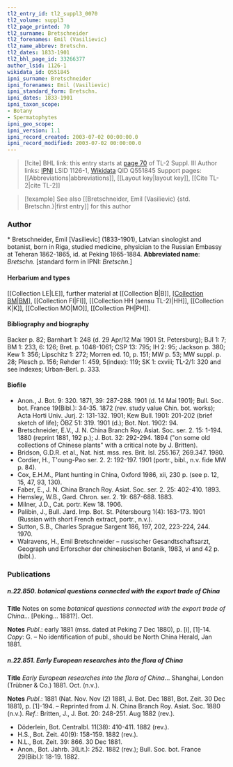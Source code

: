 ```yaml
---
tl2_entry_id: tl2_suppl3_0070
tl2_volume: suppl3
tl2_page_printed: 70
tl2_surname: Bretschneider
tl2_forenames: Emil (Vasilievic)
tl2_name_abbrev: Bretschn.
tl2_dates: 1833-1901
tl2_bhl_page_id: 33266377
author_lsid: 1126-1
wikidata_id: Q551845
ipni_surname: Bretschneider
ipni_forenames: Emil (Vasilievic)
ipni_standard_form: Bretschn.
ipni_dates: 1833-1901
ipni_taxon_scope: 
- Botany
- Spermatophytes
ipni_geo_scope: 
ipni_version: 1.1
ipni_record_created: 2003-07-02 00:00:00.0
ipni_record_modified: 2003-07-02 00:00:00.0
---
```


> [!cite] BHL link: this entry starts at [page 70](https://www.biodiversitylibrary.org/page/33266377) of TL-2 Suppl. III
> Author links: [IPNI](https://www.ipni.org/a/1126-1) LSID 1126-1, [Wikidata](https://www.wikidata.org/wiki/Q551845) QID Q551845
> Support pages: [[Abbreviations|abbreviations]], [[Layout key|layout key]], [[Cite TL-2|cite TL-2]]

> [!example] See also [[Bretschneider, Emil (Vasilievic) {std. Bretschn.}|first entry]] for this author

### Author

\* Bretschneider, Emil \[Vasilievic\] (1833-1901), Latvian sinologist and botanist, born in Riga, studied medicine, physician to the Russian Embassy at Teheran 1862-1865, id. at Peking 1865-1884. 
**Abbreviated name**: *Bretschn.* \[standard form in IPNI: *Bretschn.*\]

#### Herbarium and types

[[Collection LE|LE]], further material at [[Collection B|B]], [[Collection BM|BM]](228), [[Collection FI|FI]], [[Collection HH (sensu TL-2)|HH]], [[Collection K|K]], [[Collection MO|MO]], [[Collection PH|PH]].

#### Bibliography and biography

Backer p. 82; Barnhart 1: 248 (d. 29 Apr/12 Mai 1901 St. Petersburg); BJI 1: 7; BM 1: 233, 6: 126; Bret. p. 1048-1061; CSP 13: 795; IH 2: 95; Jackson p. 380; Kew 1: 356; Lipschitz 1: 272; Morren ed. 10, p. 151; MW p. 53; MW suppl. p. 28; Plesch p. 156; Rehder 1: 459, 5(index): 119; SK 1: cxviii; TL-2/1: 320 and see indexes; Urban-Berl. p. 333.

#### Biofile

- Anon., J. Bot. 9: 320. 1871, 39: 287-288. 1901 (d. 14 Mai 1901); Bull. Soc. bot. France 19(Bibl.): 34-35. 1872 (rev. study value Chin. bot. works); Acta Horti Univ. Jurj. 2: 131-132. 1901; Kew Bull. 1901: 201-202 (brief sketch of life); ÖBZ 51: 319. 1901 (d.); Bot. Not. 1902: 94.
- Bretschneider, E.V., J. N. China Branch Roy. Asiat. Soc. ser. 2. 15: 1-194. 1880 (reprint 1881, 192 p.); J. Bot. 32: 292-294. 1894 ("on some old collections of Chinese plants" with a critical note by J. Britten).
- Bridson, G.D.R. et al., Nat. hist. mss. res. Brit. Isl. 255.167, 269.347. 1980.
- Cordier, H., T'oung-Pao ser. 2. 2: 192-197. 1901 (portr., bibl., n.v. fide MW p. 84).
- Cox, E.H.M., Plant hunting in China, Oxford 1986, xii, 230 p. (see p. 12, 15, 47, 93, 130).
- Faber, E., J. N. China Branch Roy. Asiat. Soc. ser. 2. 25: 402-410. 1893.
- Hemsley, W.B., Gard. Chron. ser. 2. 19: 687-688. 1883.
- Milner, J.D., Cat. portr. Kew 18. 1906.
- Palibin, J., Bull. Jard. Imp. Bot. St. Pétersbourg 1(4): 163-173. 1901 (Russian with short French extract, portr., n.v.).
- Sutton, S.B., Charles Sprague Sargent 186, 197, 202, 223-224, 244. 1970.
- Walravens, H., Emil Bretschneider – russischer Gesandtschaftsarzt, Geograph und Erforscher der chinesischen Botanik, 1983, vi and 42 p. (bibl.).

### Publications

##### n.22.850. botanical questions connected with the export trade of China

**Title**
Notes on some *botanical questions connected with the export trade of China*... \[Peking... 1881?\]. Oct.

**Notes**
*Publ*.: early 1881 (mss. dated at Peking 7 Dec 1880), p. \[i\], \[1\]-14. *Copy*: G. – No identification of publ., should be North China Herald, Jan 1881.

##### n.22.851. Early European researches into the flora of China

**Title**
*Early European researches into the flora of China*... Shanghai, London (Trübner & Co.) 1881. Oct. (n.v.).

**Notes**
*Publ*.: 1881 (Nat. Nov. Nov (2) 1881, J. Bot. Dec 1881, Bot. Zeit. 30 Dec 1881), p. \[1\]-194.  – Reprinted from J. N. China Branch Roy. Asiat. Soc. 1880 (n.v.).
*Ref*.: Britten, J., J. Bot. 20: 248-251. Aug 1882 (rev.).
- Döderlein, Bot. Centralbl. 11(38): 410-411. 1882 (rev.).
- H.S., Bot. Zeit. 40(9): 158-159. 1882 (rev.).
- N.L., Bot. Zeit. 39: 866. 30 Dec 1881.
- Anon., Bot. Jahrb. 3(Lit.): 252. 1882 (rev.); Bull. Soc. bot. France 29(Bibl.): 18-19. 1882.

